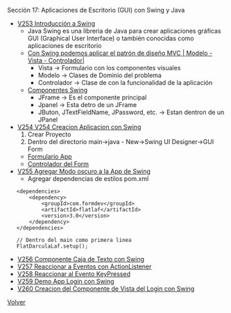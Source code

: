 Sección 17: Aplicaciones de Escritorio (GUI) con Swing y Java
* [V253 Introducción a Swing](V253_Introduccion_a_Swing)
    - Java Swing es una libreria de Java para crear aplicaciones gráficas GUI
        (Graphical User Interface) o también conocidas como aplicaciones
        de escritorio
    - [Con Swing podemos aplicar el patrón de diseño MVC | Modelo - Vista - Controlador|](V253_Introduccion_a_Swing/introduccion-swing.jpg)
        * Vista -> Formulario con los componentes visuales
        * Modelo -> Clases de Dominio del problema
        * Controlador -> Clase de con la funcionalidad de la aplicación
    - [Componentes Swing](V253_Introduccion_a_Swing/componentes.jpg)
        * JFrame -> Es el componente principal 
        * Jpanel -> Esta detro de un JFrame 
        * JButon, JTextFieldName, JPassword, etc. -> Estan dentron de un JPanel
* [V254 V254 Creacion Aplicacion con Swing](V254_Creacion_Aplicacion_con_Swing)
    1. Crear Proyecto
    2. Dentro del directorio main->java - New->Swing UI Designer->GUI Form
    * [Formulario App](V254_Creacion_Aplicacion_con_Swing/src/main/java/Forma.form)
    * [Controlador del Form](V254_Creacion_Aplicacion_con_Swing/src/main/java/Forma.java)
* [V255 Agregar Modo oscuro a la App de Swing]()
    - Agregar dependencias de estilos pom.xml
 ```
    <dependencies>
        <dependency>
            <groupId>com.formdev</groupId>
            <artifactId>flatlaf</artifactId>
            <version>3.0</version>
        </dependency>
    </dependencies>
 ```
 ```
    // Dentro del main como primera linea
    FlatDarculaLaf.setup();
 ```
* [V256 Componente Caja de Texto con Swing](V256_Componente_Caja_de_Texto_con_Swing/src/main/java)
* [V257 Reaccionar a Eventos con ActionListener](V257_Reaccionar_a_Eventos_con_ActionListener/src/main/java/Forma.java)
* [V258 Reaccionar al Evento KeyPressed](V258_Reaccionar_al_Evento_KeyPressed/src/main/java/Forma.java)
* [V259 Demo App Login con Swing](V259_Demo_App_Login_con_Swing/demo-login.jpg)
* [V260 Creacion del Componente de Vista del Login con Swing](V260_Creacion_del_Componente_de_Vista_del_Login_con_Swing/src/main/java)

[Volver](../)